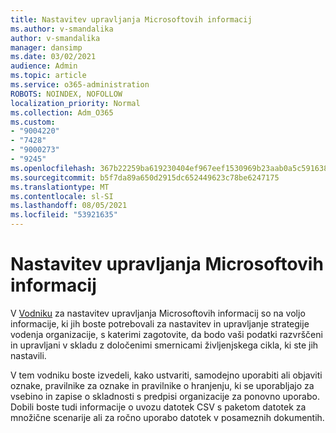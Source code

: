 ```yaml
---
title: Nastavitev upravljanja Microsoftovih informacij
ms.author: v-smandalika
author: v-smandalika
manager: dansimp
ms.date: 03/02/2021
audience: Admin
ms.topic: article
ms.service: o365-administration
ROBOTS: NOINDEX, NOFOLLOW
localization_priority: Normal
ms.collection: Adm_O365
ms.custom:
- "9004220"
- "7428"
- "9000273"
- "9245"
ms.openlocfilehash: 367b22259ba619230404ef967eef1530969b23aab0a5c5916382fd19cdb5986d
ms.sourcegitcommit: b5f7da89a650d2915dc652449623c78be6247175
ms.translationtype: MT
ms.contentlocale: sl-SI
ms.lasthandoff: 08/05/2021
ms.locfileid: "53921635"
---
```

# <a name="set-up-microsoft-information-governance"></a>Nastavitev upravljanja Microsoftovih informacij

V [Vodniku](https://go.microsoft.com/fwlink/?linkid=2146529) za nastavitev upravljanja Microsoftovih informacij so na voljo informacije, ki jih boste potrebovali za nastavitev in upravljanje strategije vodenja organizacije, s katerimi zagotovite, da bodo vaši podatki razvrščeni in upravljani v skladu z določenimi smernicami življenjskega cikla, ki ste jih nastavili.

V tem vodniku boste izvedeli, kako ustvariti, samodejno uporabiti ali objaviti oznake, pravilnike za oznake in pravilnike o hranjenju, ki se uporabljajo za vsebino in zapise o skladnosti s predpisi organizacije za ponovno uporabo. Dobili boste tudi informacije o uvozu datotek CSV s paketom datotek za množične scenarije ali za ročno uporabo datotek v posameznih dokumentih.
